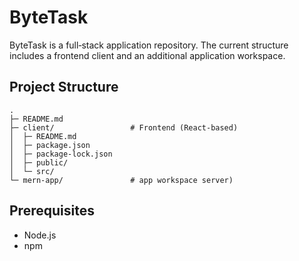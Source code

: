 # ByteTask

ByteTask is a full‑stack application repository. The current structure includes a frontend client and an additional application workspace.

## Project Structure

```
.
├─ README.md              
├─ client/                 # Frontend (React-based)
│  ├─ README.md
│  ├─ package.json
│  ├─ package-lock.json
│  ├─ public/
│  └─ src/
└─ mern-app/               # app workspace server)
```

## Prerequisites

- Node.js
- npm
